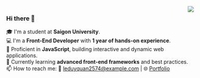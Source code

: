 <a href="https://github.com/your-username">
   <img align="right" src="https://github-readme-stats.vercel.app/api?username=LeDuyQuan1911&show_icons=true&theme=dark"/>
</a>

### Hi there 👋  
🎓 I'm a student at **Saigon University**.  
💻 I'm a **Front-End Developer** with **1 year of hands-on experience**.  
🚀 Proficient in **JavaScript**, building interactive and dynamic web applications.  
🌱 Currently learning **advanced front-end frameworks** and best practices.  
📫 How to reach me: 📨 leduyquan2574@example.com | 🌐 [Portfolio]([https://your-portfolio-link.com](https://leduyquan1911.github.io/portfolio/))  
